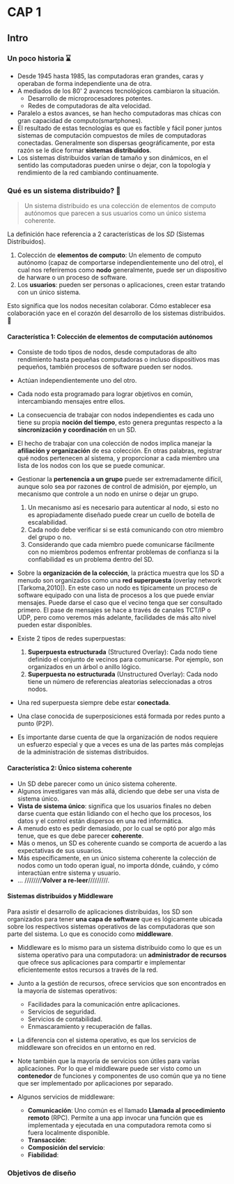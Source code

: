 # CAP 1
## Intro
### Un poco historia ⌛
- Desde 1945 hasta 1985, las computadoras eran grandes, caras y operaban de forma independiente una de otra.
- A mediados de los 80' 2 avances tecnológicos cambiaron la situación.
  - Desarrollo de microprocesadores potentes.
  - Redes de computadoras de alta velocidad.
- Paralelo a estos avances, se han hecho computadoras mas chicas con gran capacidad de computo(smartphones).
- El resultado de estas tecnologías es que es factible y fácil poner juntos sistemas de computación compuestos de miles de computadoras conectadas. Generalmente son dispersas geográficamente, por esta razón se le dice formar **sistemas distribuidos**.
- Los sistemas distribuidos varían de tamaño y son dinámicos, en el sentido las computadoras pueden unirse o dejar, con la topología y rendimiento de la red cambiando continuamente.

### Qué es un sistema distribuido? 🤔
> Un sistema distribuido es una colección de elementos de computo autónomos que parecen a sus usuarios como un único sistema coherente.

La definición hace referencia a 2 características de los *SD* (Sistemas Distribuidos).

1. Colección de **elementos de computo**: Un elemento de computo autónomo (capaz de comportarse independientemente uno del otro), el cual nos referiremos como **nodo** generalmente, puede ser un dispositivo de harware o un proceso de software.
2. Los **usuarios**: pueden ser personas o aplicaciones, creen estar tratando con un único sistema.

Esto significa que los nodos necesitan colaborar. Cómo establecer esa colaboración yace en el corazón del desarrollo de los sistemas distribuidos. 💓

#### Característica 1: Colección de elementos de computación autónomos
- Consiste de todo tipos de nodos, desde computadoras de alto rendimiento hasta pequeñas computadoras o incluso dispositivos mas pequeños, también procesos de software pueden ser nodos.
- Actúan independientemente uno del otro.
- Cada nodo esta programado para lograr objetivos en común, intercambiando mensajes entre ellos.
- La consecuencia de trabajar con nodos independientes es cada uno tiene su propia **noción del tiempo**, esto genera preguntas respecto a la **sincronización y coordinación** en un SD.
- El hecho de trabajar con una colección de nodos implica manejar la **afiliación y organización** de esa colección. En otras palabras, registrar qué nodos pertenecen al sistema, y proporcionar a cada miembro una lista de los nodos con los que se puede comunicar.
- Gestionar la **pertenencia a un grupo** puede ser extremadamente difícil, aunque solo sea por razones de control de admisión, por ejemplo, un mecanismo que controle a un nodo en unirse o dejar un grupo.
  1. Un mecanismo así es necesario para autenticar al nodo, si esto no es apropiadamente diseñado puede crear un cuello de botella de escalabilidad.
  2. Cada nodo debe verificar si se está comunicando con otro miembro del grupo o no.
  3. Considerando que cada miembro puede comunicarse fácilmente con no miembros podemos enfrentar problemas de confianza si la confiabilidad es un problema dentro del SD.

- Sobre la **organización de la colección**, la práctica muestra que los SD a menudo son organizados como una **red superpuesta** (overlay network [Tarkoma,2010]). En este caso un nodo es típicamente un proceso de software equipado con una lista de procesos a los que puede enviar mensajes. Puede darse el caso que el vecino tenga que ser consultado primero. El pase de mensajes se hace a través de canales TCT/IP o UDP, pero como veremos más adelante, facilidades de más alto nivel pueden estar disponibles.
- Existe 2 tipos de redes superpuestas:
  1. **Superpuesta estructurada** (Structured Overlay): Cada nodo tiene definido el conjunto de vecinos para comunicarse. Por ejemplo, son organizados en un árbol o anillo lógico.
  2. **Superpuesta no estructurada** (Unstructured Overlay): Cada nodo tiene un número de referencias aleatorias seleccionadas a otros nodos.

- Una red superpuesta siempre debe estar **conectada**.
- Una clase conocida de superposiciones está formada por redes punto a punto (P2P).
- Es importante darse cuenta de que la organización de nodos requiere un esfuerzo especial y que a veces es una de las partes más complejas de la administración de sistemas distribuidos.

#### Característica 2: Único sistema coherente
- Un SD debe parecer como un único sistema coherente.
- Algunos investigares van más allá, diciendo que debe ser una vista de sistema único.
- **Vista de sistema único**: significa que los usuarios finales no deben darse cuenta que están lidiando con el hecho que los procesos, los datos y el control están dispersos en una red informática.
- A menudo esto es pedir demasiado, por lo cual se optó por algo más tenue, que es que debe parecer **coherente**.
- Más o menos, un SD es coherente cuando se comporta de acuerdo a las expectativas de sus usuarios.
- Más específicamente, en un único sistema coherente la colección de nodos como un todo operan igual, no importa dónde, cuándo, y cómo interactúan entre sistema y usuario.
- ... ////////**Volver a re-leer**/////////.

#### Sistemas distribuidos y Middleware
Para asistir el desarrollo de aplicaciones distribuidas, los SD son organizados para tener **una capa de software** que es lógicamente ubicada sobre los respectivos sistemas operativos de las computadoras que son parte del sistema.
Lo que es conocido como **middleware**.

- Middleware es lo mismo para un sistema distribuido como lo que es un sistema operativo para una computadora: un **administrador de recursos** que ofrece sus aplicaciones para compartir e implementar eficientemente estos recursos a través de la red.
- Junto a la gestión de recursos, ofrece servicios que son encontrados en la mayoría de sistemas operativos:
  - Facilidades para la comunicación entre aplicaciones.
  - Servicios de seguridad.
  - Servicios de contabilidad.
  - Enmascaramiento y recuperación de fallas.

- La diferencia con el sistema operativo, es que los servicios de middleware son ofrecidos en un entorno en red.
- Note también que la mayoría de servicios son útiles para varías aplicaciones. Por lo que el middleware puede ser visto como un **contenedor** de funciones y componentes de uso común que ya no tiene que ser implementado por aplicaciones por separado.
- Algunos servicios de middleware:
  - **Comunicación**: Uno común es el llamado **Llamada al procedimiento remoto** (RPC). Permite a una app invocar una función que es implementada y ejecutada en una computadora remota como si fuera localmente disponible.
  - **Transacción**:
  - **Composición del servicio**:
  - **Fiabilidad**:

### Objetivos de diseño


